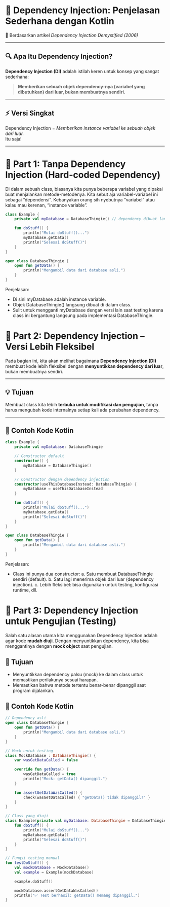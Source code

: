 # 🧩 Dependency Injection: Penjelasan Sederhana dengan Kotlin

📅 Berdasarkan artikel *Dependency Injection Demystified (2006)*  

---

## 🔍 Apa Itu Dependency Injection?

**Dependency Injection (DI)** adalah istilah keren untuk konsep yang sangat sederhana:

> **Memberikan sebuah objek dependency-nya (variabel yang dibutuhkan) dari luar, bukan membuatnya sendiri.**

---

## ⚡ Versi Singkat

Dependency Injection = *Memberikan instance variabel ke sebuah objek dari luar.*  
Itu saja!

---

# 🧩 Part 1: Tanpa Dependency Injection (Hard-coded Dependency)

Di dalam sebuah class, biasanya kita punya beberapa variabel yang dipakai buat menjalankan metode-metodenya. Kita sebut aja variabel-variabel ini sebagai “dependensi”. Kebanyakan orang sih nyebutnya “variabel” atau kalau mau kerenan, “instance variable”.

```kotlin
class Example {
    private val myDatabase = DatabaseThingie() // dependency dibuat langsung di dalam class

    fun doStuff() {
        println("Mulai doStuff()...")
        myDatabase.getData()
        println("Selesai doStuff()")
    }
}

open class DatabaseThingie {
    open fun getData() {
        println("Mengambil data dari database asli.")
    }
}
```
Penjelasan:

- Di sini myDatabase adalah instance variable.
- Objek DatabaseThingie() langsung dibuat di dalam class.
- Sulit untuk mengganti myDatabase dengan versi lain saat testing karena class ini bergantung langsung pada implementasi DatabaseThingie.

# 🧩 Part 2: Dependency Injection – Versi Lebih Fleksibel

Pada bagian ini, kita akan melihat bagaimana **Dependency Injection (DI)** membuat kode lebih fleksibel dengan **menyuntikkan dependency dari luar**, bukan membuatnya sendiri.

---

## 💡 Tujuan

Membuat class kita lebih **terbuka untuk modifikasi dan pengujian**, tanpa harus mengubah kode internalnya setiap kali ada perubahan dependency.

---

## 🧱 Contoh Kode Kotlin

```kotlin
class Example {
    private val myDatabase: DatabaseThingie

    // Constructor default
    constructor() {
        myDatabase = DatabaseThingie()
    }

    // Constructor dengan dependency injection
    constructor(useThisDatabaseInstead: DatabaseThingie) {
        myDatabase = useThisDatabaseInstead
    }

    fun doStuff() {
        println("Mulai doStuff()...")
        myDatabase.getData()
        println("Selesai doStuff()")
    }
}

open class DatabaseThingie {
    open fun getData() {
        println("Mengambil data dari database asli.")
    }
}
```
Penjelasan:
- Class ini punya dua constructor:
a. Satu membuat DatabaseThingie sendiri (default).
b. Satu lagi menerima objek dari luar (dependency injection).
c. Lebih fleksibel: bisa digunakan untuk testing, konfigurasi runtime, dll.


# 🧪 Part 3: Dependency Injection untuk Pengujian (Testing)

Salah satu alasan utama kita menggunakan Dependency Injection adalah agar kode **mudah diuji**. Dengan menyuntikkan dependency, kita bisa menggantinya dengan **mock object** saat pengujian.


## 🎯 Tujuan

- Menyuntikkan dependency palsu (mock) ke dalam class untuk memastikan perilakunya sesuai harapan.
- Memastikan bahwa metode tertentu benar-benar dipanggil saat program dijalankan.


## 🧱 Contoh Kode Kotlin

```kotlin
// Dependency asli
open class DatabaseThingie {
    open fun getData() {
        println("Mengambil data dari database asli.")
    }
}

// Mock untuk testing
class MockDatabase : DatabaseThingie() {
    var wasGetDataCalled = false

    override fun getData() {
        wasGetDataCalled = true
        println("Mock: getData() dipanggil.")
    }

    fun assertGetDataWasCalled() {
        check(wasGetDataCalled) { "getData() tidak dipanggil!" }
    }
}

// Class yang diuji
class Example(private val myDatabase: DatabaseThingie = DatabaseThingie()) {
    fun doStuff() {
        println("Mulai doStuff()...")
        myDatabase.getData()
        println("Selesai doStuff()")
    }
}

// Fungsi testing manual
fun testDoStuff() {
    val mockDatabase = MockDatabase()
    val example = Example(mockDatabase)

    example.doStuff()

    mockDatabase.assertGetDataWasCalled()
    println("✅ Test berhasil: getData() memang dipanggil.")
}
```


